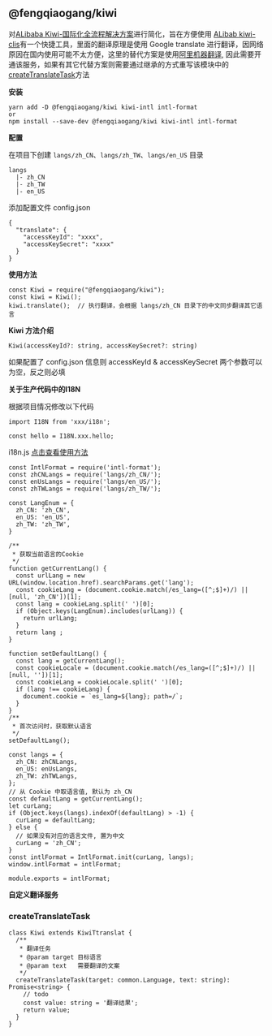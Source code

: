 ## @fengqiaogang/kiwi

对[ALibaba Kiwi-国际化全流程解决方案](https://github.com/alibaba/kiwi)进行简化，旨在方便使用
[ALibab kiwi-clis](https://www.npmjs.com/package/kiwi-clis)有一个快捷工具，里面的翻译原理是使用
Google translate 进行翻译，因网络原因在国内使用可能不太方便，这里的替代方案是使用[阿里机器翻译](https://help.aliyun.com/product/30396.html), 因此需要开通该服务，如果有其它代替方案则需要通过继承的方式重写该模块中的[createTranslateTask](#user-content-createTranslateTask)方法

**安装**
```
yarn add -D @fengqiaogang/kiwi kiwi-intl intl-format
or
npm install --save-dev @fengqiaogang/kiwi kiwi-intl intl-format
```

**配置**

在项目下创建 `langs/zh_CN`、`langs/zh_TW`、`langs/en_US` 目录

```
langs
  |- zh_CN
  |- zh_TW
  |- en_US
```

添加配置文件 config.json

```
{
  "translate": {
    "accessKeyId": "xxxx",
    "accessKeySecret": "xxxx"
  }
}
```

**使用方法**

```
const Kiwi = require("@fengqiaogang/kiwi");
const kiwi = Kiwi();
kiwi.translate();  // 执行翻译，会根据 langs/zh_CN 目录下的中文同步翻译其它语言
```

**Kiwi 方法介绍**

```
Kiwi(accessKeyId?: string, accessKeySecret?: string)
```
如果配置了 config.json 信息则 accessKeyId & accessKeySecret 两个参数可以为空，反之则必填

**关于生产代码中的I18N**

根据项目情况修改以下代码

```
import I18N from 'xxx/i18n';

const hello = I18N.xxx.hello;
```

i18n.js [点击查看使用方法](https://github.com/alibaba/kiwi)

```
const IntlFormat = require('intl-format');
const zhCNLangs = require('langs/zh_CN/');
const enUsLangs = require('langs/en_US/');
const zhTWLangs = require('langs/zh_TW/');

const LangEnum = {
  zh_CN: 'zh_CN',
  en_US: 'en_US',
  zh_TW: 'zh_TW',
}

/**
 * 获取当前语言的Cookie
 */
function getCurrentLang() {
  const urlLang = new URL(window.location.href).searchParams.get('lang');
  const cookieLang = (document.cookie.match(/es_lang=([^;$]+)/) || [null, 'zh_CN'])[1];
  const lang = cookieLang.split(' ')[0];
  if (Object.keys(LangEnum).includes(urlLang)) {
    return urlLang;
  }
  return lang ;
}

function setDefaultLang() {
  const lang = getCurrentLang();
  const cookieLocale = (document.cookie.match(/es_lang=([^;$]+)/) || [null, ''])[1];
  const cookieLang = cookieLocale.split(' ')[0];
  if (lang !== cookieLang) {
    document.cookie = `es_lang=${lang}; path=/`;
  }
}
/**
 * 首次访问时，获取默认语言
 */
setDefaultLang();

const langs = {
  zh_CN: zhCNLangs,
  en_US: enUsLangs,
  zh_TW: zhTWLangs,
};
// 从 Cookie 中取语言值, 默认为 zh_CN
const defaultLang = getCurrentLang();
let curLang;
if (Object.keys(langs).indexOf(defaultLang) > -1) {
  curLang = defaultLang;
} else {
  // 如果没有对应的语言文件, 置为中文
  curLang = 'zh_CN';
}
const intlFormat = IntlFormat.init(curLang, langs);
window.intlFormat = intlFormat;

module.exports = intlFormat;
```

**自定义翻译服务**
### createTranslateTask

```
class Kiwi extends KiwiTtranslat {
  /**
   * 翻译任务
   * @param target 目标语言
   * @param text   需要翻译的文案
   */
  createTranslateTask(target: common.Language, text: string): Promise<string> {
    // todo
    const value: string = '翻译结果';
    return value;
  }
}
```
